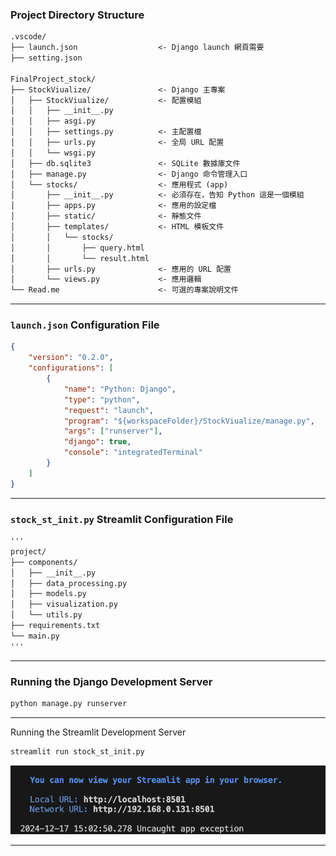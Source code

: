 ### Project Directory Structure

```markdown
.vscode/
├── launch.json                  <- Django launch 網頁需要
├── setting.json

FinalProject_stock/
├── StockViualize/               <- Django 主專案
│   ├── StockViualize/           <- 配置模組
│   │   ├── __init__.py
│   │   ├── asgi.py
│   │   ├── settings.py          <- 主配置檔
│   │   ├── urls.py              <- 全局 URL 配置
│   │   └── wsgi.py
│   ├── db.sqlite3               <- SQLite 數據庫文件
│   ├── manage.py                <- Django 命令管理入口
│   └── stocks/                  <- 應用程式 (app)
│       ├── __init__.py          <- 必須存在，告知 Python 這是一個模組
│       ├── apps.py              <- 應用的設定檔
│       ├── static/              <- 靜態文件
│       ├── templates/           <- HTML 模板文件
│       │   └── stocks/
│       │       ├── query.html
│       │       └── result.html
│       ├── urls.py              <- 應用的 URL 配置
│       └── views.py             <- 應用邏輯
└── Read.me                      <- 可選的專案說明文件
```

---

### `launch.json` Configuration File

```json
{
    "version": "0.2.0",
    "configurations": [
        {
            "name": "Python: Django",
            "type": "python",
            "request": "launch",
            "program": "${workspaceFolder}/StockViualize/manage.py",
            "args": ["runserver"],
            "django": true,
            "console": "integratedTerminal"
        }
    ]
}
```

---


### `stock_st_init.py` Streamlit Configuration File

```markdown
'''
project/
├── components/
│   ├── __init__.py
│   ├── data_processing.py
│   ├── models.py
│   ├── visualization.py
│   └── utils.py
├── requirements.txt
└── main.py
'''

```

---

### Running the Django Development Server

```bash
python manage.py runserver
```

---

Running the Streamlit Development Server

```bash
streamlit run stock_st_init.py
```

![圖片描述](https://raw.githubusercontent.com/raytan0715/FinalProject_Stock/main/%E6%88%AA%E5%9C%96%202024-12-17%20%E4%B8%8B%E5%8D%883.04.13.png)

---
